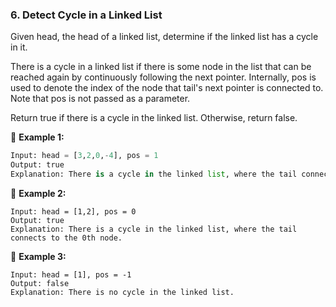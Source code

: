 ### **6. Detect Cycle in a Linked List**  
Given head, the head of a linked list, determine if the linked list has a cycle in it.

There is a cycle in a linked list if there is some node in the list that can be reached again by continuously following the next pointer. Internally, pos is used to denote the index of the node that tail's next pointer is connected to. Note that pos is not passed as a parameter.

Return true if there is a cycle in the linked list. Otherwise, return false.

📌 **Example 1:**  
```python
Input: head = [3,2,0,-4], pos = 1
Output: true
Explanation: There is a cycle in the linked list, where the tail connects to the 1st node (0-indexed).
```

📌 **Example 2:**  
```
Input: head = [1,2], pos = 0
Output: true
Explanation: There is a cycle in the linked list, where the tail connects to the 0th node.
```

📌 **Example 3:**  
```
Input: head = [1], pos = -1
Output: false
Explanation: There is no cycle in the linked list.
```